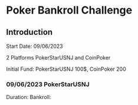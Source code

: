 # Poker Bankroll Challenge

## Introduction
Start Date: 09/06/2023

2 Platforms PokerStarUSNJ and CoinPoker

Initial Fund: PokerStarUSNJ 100$, CoinPoker 200

### 09/06/2023 PokerStarUSNJ ###
Duration:
Bankroll: